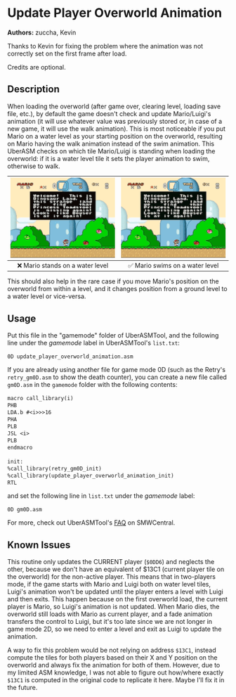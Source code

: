 # Update Player Overworld Animation

**Authors:** zuccha, Kevin

Thanks to Kevin for fixing the problem where the animation was not correctly set
on the first frame after load.

Credits are optional.

## Description

When loading the overworld (after game over, clearing level, loading save file,
etc.), by default the game doesn't check and update Mario/Luigi's animation (it
will use whatever value was previously stored or, in case of a new game, it will
use the walk animation). This is most noticeable if you put Mario on a water
level as your starting position on the overworld, resulting on Mario having the
walk animation instead of the swim animation. This UberASM checks on which tile
Mario/Luigi is standing when loading the overworld: if it is a water level tile
it sets the player animation to swim, otherwise to walk.

| ![Bug](./docs/assets/images/ow-bug.gif) | ![Fix](./docs/assets/images/ow-fix.gif) |
| :-------------------------------------: | :-------------------------------------: |
|    ❌ Mario stands on a water level     |     ✅ Mario swims on a water level     |

This should also help in the rare case if you move Mario's position on the
overworld from within a level, and it changes position from a ground level to a
water level or vice-versa.

## Usage

Put this file in the "gamemode" folder of UberASMTool, and the following line
under the _gamemode_ label in UberASMTool's `list.txt`:

```
0D update_player_overworld_animation.asm
```

If you are already using another file for game mode 0D (such as the Retry's
`retry_gm0D.asm` to show the death counter), you can create a new file called
`gm0D.asm` in the `gamemode` folder with the following contents:

```asar
macro call_library(i)
PHB
LDA.b #<i>>>16
PHA
PLB
JSL <i>
PLB
endmacro

init:
%call_library(retry_gm0D_init)
%call_library(update_player_overworld_animation_init)
RTL
```

and set the following line in `list.txt` under the _gamemode_ label:

```uberasm
0D gm0D.asm
```

For more, check out UberASMTool's
[FAQ](https://www.smwcentral.net/?p=faq&page=1515827-uberasm) on SMWCentral.

## Known Issues

This routine only updates the CURRENT player (`$0DD6`) and neglects the other,
because we don't have an equivalent of $13C1 (current player tile on the
overworld) for the non-active player. This means that in two-players mode, if
the game starts with Mario and Luigi both on water level tiles, Luigi's
animation won't be updated until the player enters a level with Luigi and then
exits. This happen because on the first overworld load, the current player is
Mario, so Luigi's animation is not updated. When Mario dies, the overworld still
loads with Mario as current player, and a fade animation transfers the control
to Luigi, but it's too late since we are not longer in game mode 2D, so we need
to enter a level and exit as Luigi to update the animation.

A way to fix this problem would be not relying on address `$13C1`, instead
compute the tiles for both players based on their X and Y position on the
overworld and always fix the animation for both of them. However, due to my
limited ASM knowledge, I was not able to figure out how/where exactly `$13C1` is
computed in the original code to replicate it here. Maybe I'll fix it in the
future.
